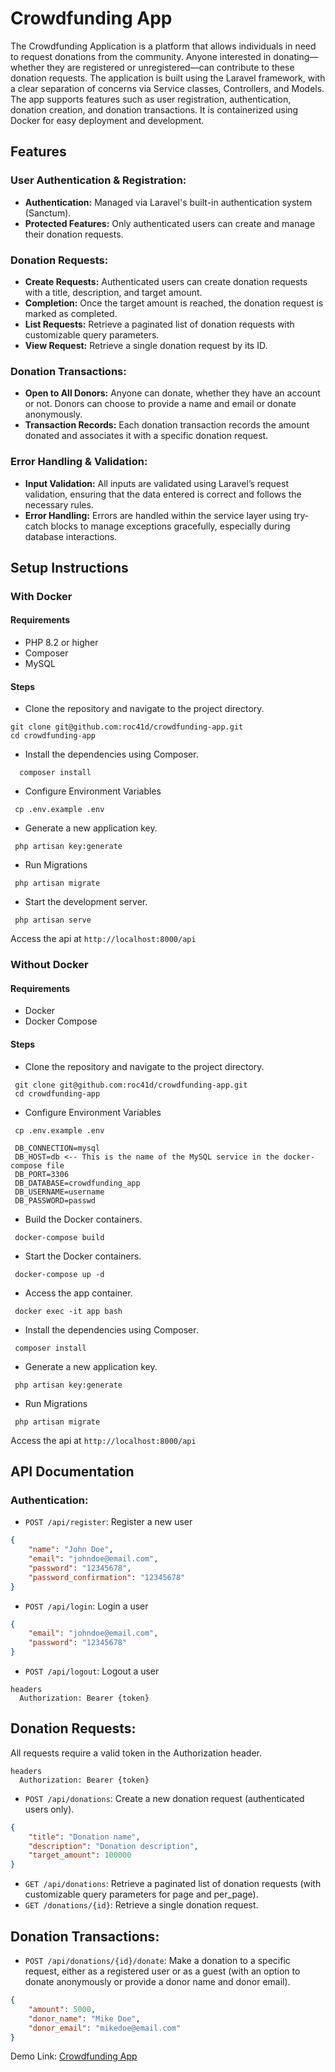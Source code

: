 # Crowdfunding App
The Crowdfunding Application is a platform that allows individuals in need to request donations from the community. Anyone interested in donating—whether they are registered or unregistered—can contribute to these donation requests. The application is built using the Laravel framework, with a clear separation of concerns via Service classes, Controllers, and Models. The app supports features such as user registration, authentication, donation creation, and donation transactions. It is containerized using Docker for easy deployment and development.

## Features
### User Authentication & Registration:
 - **Authentication:** Managed via Laravel's built-in authentication system (Sanctum).
 - **Protected Features:** Only authenticated users can create and manage their donation requests.
### Donation Requests:
 - **Create Requests:** Authenticated users can create donation requests with a title, description, and target amount.
 - **Completion:** Once the target amount is reached, the donation request is marked as completed.
 - **List Requests:** Retrieve a paginated list of donation requests with customizable query parameters.
 - **View Request:** Retrieve a single donation request by its ID.
### Donation Transactions:
 - **Open to All Donors:** Anyone can donate, whether they have an account or not. Donors can choose to provide a name and email or donate anonymously.
 - **Transaction Records:** Each donation transaction records the amount donated and associates it with a specific donation request.
### Error Handling & Validation:
 - **Input Validation:** All inputs are validated using Laravel’s request validation, ensuring that the data entered is correct and follows the necessary rules.
 - **Error Handling:** Errors are handled within the service layer using try-catch blocks to manage exceptions gracefully, especially during database interactions.

## Setup Instructions
### With Docker
#### Requirements
 * PHP 8.2 or higher
 * Composer
 * MySQL

#### Steps
 * Clone the repository and navigate to the project directory.
```
git clone git@github.com:roc41d/crowdfunding-app.git
cd crowdfunding-app
```
 * Install the dependencies using Composer.
```
  composer install
```
* Configure Environment Variables
```
 cp .env.example .env
```
* Generate a new application key.
```
 php artisan key:generate
```
* Run Migrations
```
 php artisan migrate
```
* Start the development server.
```
 php artisan serve
```
Access the api at `http://localhost:8000/api`

### Without Docker
#### Requirements
 * Docker
 * Docker Compose

#### Steps
* Clone the repository and navigate to the project directory.
```
 git clone git@github.com:roc41d/crowdfunding-app.git
 cd crowdfunding-app
```
* Configure Environment Variables
```
 cp .env.example .env

 DB_CONNECTION=mysql
 DB_HOST=db <-- This is the name of the MySQL service in the docker-compose file
 DB_PORT=3306
 DB_DATABASE=crowdfunding_app
 DB_USERNAME=username
 DB_PASSWORD=passwd
```
* Build the Docker containers.
```
 docker-compose build
```
* Start the Docker containers.
```
 docker-compose up -d
```
* Access the app container.
```
 docker exec -it app bash
```
* Install the dependencies using Composer.
```
 composer install
```
* Generate a new application key.
```
 php artisan key:generate
```
* Run Migrations
```
 php artisan migrate
```
Access the api at `http://localhost:8000/api`

## API Documentation

### Authentication:
 - `POST /api/register`: Register a new user
```json
{
    "name": "John Doe", 
    "email": "johndoe@email.com", 
    "password": "12345678", 
    "password_confirmation": "12345678"
}
```
 - `POST /api/login`: Login a user
````json
{
    "email": "johndoe@email.com",
    "password": "12345678"
}
````
 - `POST /api/logout`: Logout a user
```
headers
  Authorization: Bearer {token}
```

## Donation Requests:
All requests require a valid token in the Authorization header.
```
headers
  Authorization: Bearer {token}
```
 - `POST /api/donations`: Create a new donation request (authenticated users only).
```json
{
    "title": "Donation name", 
    "description": "Donation description", 
    "target_amount": 100000
}
```
 - `GET /api/donations`: Retrieve a paginated list of donation requests (with customizable query parameters for page and per_page).
 - `GET /donations/{id}`: Retrieve a single donation request.

## Donation Transactions:
 - `POST /api/donations/{id}/donate`: Make a donation to a specific request, either as a registered user or as a guest (with an option to donate anonymously or provide a donor name and donor email).
```json
{
    "amount": 5000,
    "donor_name": "Mike Doe",
    "donor_email": "mikedoe@email.com"
}
```

Demo Link: [Crowdfunding App](http://crowdfunding-api.us-east-1.elasticbeanstalk.com/api)

